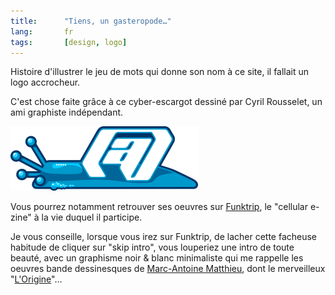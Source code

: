 ```yaml
--- 
title:      "Tiens, un gasteropode…" 
lang:       fr 
tags:       [design, logo]
---
```


Histoire d'illustrer le jeu de mots qui donne son nom à ce site, il fallait un logo accrocheur.

C'est chose faite grâce à ce cyber-escargot dessiné par Cyril Rousselet, un ami graphiste indépendant.

![](escargot.png)

Vous pourrez notamment retrouver ses oeuvres sur [Funktrip](http://www.funktrip.com/), le "cellular e-zine" à la vie duquel il participe.

Je vous conseille, lorsque vous irez sur Funktrip, de lacher cette facheuse habitude de cliquer sur "skip intro", vous louperiez une intro de toute beauté, avec un graphisme noir & blanc minimaliste qui me rappelle les oeuvres bande dessinesques de [Marc-Antoine Matthieu](/2001/12/marc-antoine-mathieu.html), dont le merveilleux "[L'Origine](http://www.arpla.univ-paris8.fr/~spoutnik/fevrier/origine.htm)"…
